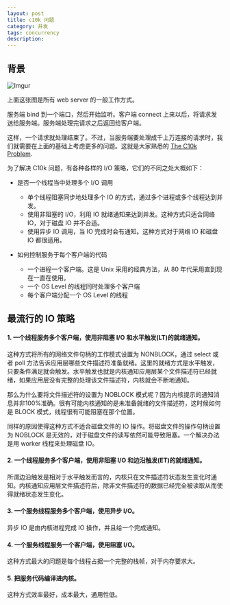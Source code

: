 ```yaml
---
layout: post
title: c10k 问题
category: 并发
tags: concurrency
description: 
---
```


## 背景

![Imgur](http://i.imgur.com/ESXlxK8.jpg)

上面这张图是所有 web server 的一般工作方式。

服务端 bind 到一个端口，然后开始监听。客户端 connect 上来以后，将请求发送给服务端。服务端处理完请求之后返回给客户端。

这样，一个请求就处理结束了。不过，当服务端要处理成千上万连接的请求时，我们就需要在上面的基础上考虑更多的问题。这就是大家熟悉的 [The C10k Problem](http://www.kegel.com/c10k.html).

为了解决 C10k 问题，有各种各样的 I/O 策略，它们的不同之处大概如下：

* 是否一个线程当中处理多个 I/O 调用
    * 单个线程阻塞同步地处理多个 IO 的方式，通过多个进程或多个线程达到并发。
    * 使用非阻塞的 I/O，利用 IO 就绪通知来达到并发。这种方式只适合网络 IO，对于磁盘 IO 并不合适。
    * 使用异步 IO 调用，当 IO 完成时会有通知。这种方式对于网络 IO 和磁盘 IO 都很适用。

* 如何控制服务于每个客户端的代码
    * 一个进程一个客户端。这是 Unix 采用的经典方法，从 80 年代采用直到现在一直在使用。
    * 一个 OS Level 的线程同时处理多个客户端
    * 每个客户端分配一个 OS Level 的线程

## 最流行的 IO 策略

#### 1. 一个线程服务多个客户端，使用非阻塞 I/O 和水平触发(LT)的就绪通知。

这种方式将所有的网络文件句柄的工作模式设置为 NONBLOCK，通过 select 或者 poll 方法告诉应用层哪些文件描述符准备就绪。这里的就绪方式是水平触发，只要条件满足就会触发。水平触发也就是内核通知应用层某个文件描述符已经就绪，如果应用层没有完整的处理该文件描述符，内核就会不断地通知。

那么为什么要将文件描述符的设置为 NOBLOCK 模式呢？因为内核提示的通知消息并非100%准确。很有可能内核通知的是未准备就绪的文件描述符，这时候如何是 BLOCK 模式，线程很有可能阻塞在那个位置。

同样的原因使得这种方式不适合磁盘文件的 IO 操作。将磁盘文件的操作句柄设置为 NOBLOCK 是无效的，对于磁盘文件的读写依然可能导致阻塞。一个解决办法是用 worker 线程来处理磁盘 IO。

#### 2. 一个线程服务多个客户端，使用非阻塞 I/O 和边沿触发(ET)的就绪通知。

所谓边沿触发是相对于水平触发而言的，内核只在文件描述符状态发生变化时通知。内核通知应用层文件描述符后，除非文件描述符的数据已经完全被读取从而使得就绪状态发生变化。

#### 3. 一个服务线程服务多个客户端，使用异步 I/O。

异步 IO 是由内核进程完成 IO 操作，并且给一个完成通知。

#### 4. 一个服务线程服务一个客户端，使用阻塞 I/O。

这种方式最大的问题是每个线程占据一个完整的栈帧，对于内存要求大。

#### 5. 把服务代码编译进内核。

这种方式效率最好，成本最大，通用性低。
